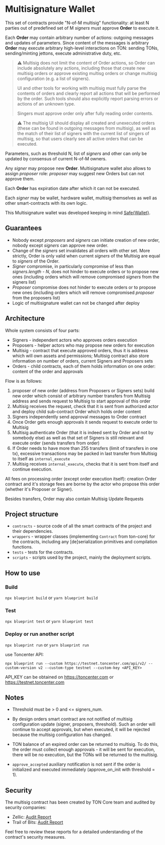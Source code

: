 # Multisignature Wallet

This set of contracts provide "N-of-M multisig" functionality: at least N parties out of predefined set of M _signers_ must approve **Order** to execute it.

Each **Order** may contain arbitrary number of actions: outgoing messages and updates of parameters. Since content of the messages is arbitrary **Order** may execute arbitrary high-level interactions on TON: sending TONs, sending/minting jettons, execute administrative duty, etc.

> ⚠️ Multisig does not limit the content of Order actions, so Order can include absolutely any actions, including those that create new multisig orders or approve existing multisg orders or change multisig configuration (e.g. a list of signers).
>
> UI and other tools for working with multisig must fully parse the contents of orders and clearly report all actions that will be performed by the order. Such tools should also explicitly report parsing errors or actions of an unknown type.
>
> Singers must approve order only after fully reading order contents.

> ⚠️ The multisig UI should display all created and unexecuted orders (these can be found in outgoing messages from multisig), as well as the match of their list of signers with the current list of singers of multisig, so that users clearly see all active orders that can be executed.

Parameters, such as threshold N, list of _signers_ and other can only be updated by consensus of current N-of-M owners.

Any _signer_ may propose new **Order**. Multisignature wallet also allows to assign _proposer_ role: _proposer_ may suggest new Orders but can not approve them.

Each **Order** has expiration date after which it can not be executed.

Each _signer_ may be wallet, hardware wallet, multisig themselves as well as other smart-contracts with its own logic.

This Multisignature wallet was developed keeping in mind [Safe{Wallet}](https://app.safe.global/welcome).

## Guarantees

- Nobody except _proposers_ and _signers_ can initiate creation of new order, nobody except _signers_ can approve new order.
- Change of the _signers_ set invalidates all orders with other set. More strictly, Order is only valid when current _signers_ of the Multisig are equal to _signers_ of the Order.
- _Signer_ compromise, in particularly compromise of less than _signers.length - N_, does not hinder to execute orders or to propose new ones (including orders which will remove compromised _signers_ from the signers list)
- _Proposer_ compromise does not hinder to execute orders or to propose new ones (including orders which will remove compromised _proposer_ from the proposers list)
- Logic of multisignature wallet can not be changed after deploy

## Architecture
Whole system consists of four parts:
* Signers - independent actors who approves orders execution
* Proposers - helper actors who may propose new orders for execution
* Multisig - contract that execute approved orders, thus it is address which will own assets and permissions; Multisig contract also store information on number of orders, current Signers and Proposers sets
* Orders - child contracts, each of them holds information on one order: content of the order and approvals

Flow is as follows:
1) proposer of new order (address from Proposers or Signers sets) build new order which consist of arbitrary number transfers from Multisig address and sends request to Multisig to start approval of this order
2) Multisig receives the request, check that it is sent from authorized actor and deploy child sub-contract Order which holds order content
3) Signers independently send approval messages to Order contract
4) Once Order gets enough approvals it sends request to execute order to Multisig
5) Multisig authenticate Order (that it is indeed sent by Order and not by somebody else) as well as that set of Signers is still relevant and execute order (sends transfers from order)
6) If Order needs to have more than 255 transfers (limit of transfers in one tx), excessive transactions may be packed in last transfer from Multisig to itself as `internal_execute`
7) Multisig receives `internal_execute`, checks that it is sent from itself and continue execution.

All fees on processing order (except order execution itself): creation Order contract and it's storage fees are borne by the actor who propose this order (whether it's Proposer or Signer).

Besides transfers, Order may also contain Multisig Update Requests



## Project structure

-   `contracts` - source code of all the smart contracts of the project and their dependencies.
-   `wrappers` - wrapper classes (implementing `Contract` from ton-core) for the contracts, including any [de]serialization primitives and compilation functions.
-   `tests` - tests for the contracts.
-   `scripts` - scripts used by the project, mainly the deployment scripts.

## How to use

### Build

`npx blueprint build` or `yarn blueprint build`

### Test

`npx blueprint test` or `yarn blueprint test`

### Deploy or run another script

`npx blueprint run` or `yarn blueprint run`

use Toncenter API:

`npx blueprint run --custom https://testnet.toncenter.com/api/v2/ --custom-version v2 --custom-type testnet --custom-key <API_KEY> `

API_KEY can be obtained on https://toncenter.com or https://testnet.toncenter.com


## Notes

- Threshold must be > 0 and <= signers_num.

- By design orders smart contract are not notified of multisig configuration update (signer, proposers, threshold).
   Such an order will continue to accept approvals, but when executed, it will be rejected because the multisig configuration has changed.

- TON balance of an expired order can be returned to multisig. To do this, the order must collect enough approvals - it will be sent for execution, there will be no execution, but the TONs will be returned to the multisig.

- `approve_accepted` auxiliary notification is not sent if the order is initialized and executed immediately (approve_on_init with threshold = 1).

## Security

The multisig contract has been created by TON Core team and audited by security companies:

- Zellic: [Audit Report](https://github.com/ton-blockchain/multisig-contract-v2/blob/master/audits/Multisig_Zellic_Audit_Report.pdf)
- Trail of Bits: [Audit Report](https://github.com/ton-blockchain/multisig-contract-v2/blob/master/audits/202403TON_Foundation_Multisignature_Wallet_Report_%2B_Fix_Review.pdf)

Feel free to review these reports for a detailed understanding of the contract's security measures.